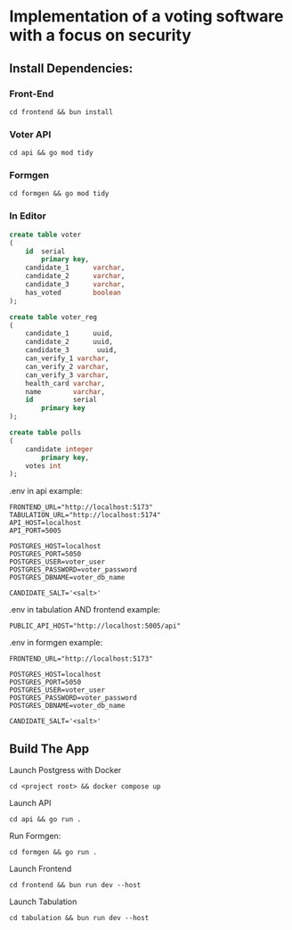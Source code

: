 # Implementation of a voting software with a focus on security






## Install Dependencies:

### Front-End
```
cd frontend && bun install
```

### Voter API
```
cd api && go mod tidy
```

### Formgen
```
cd formgen && go mod tidy
```

### In Editor 
```sql
create table voter
(
    id  serial
        primary key,
    candidate_1      varchar,
    candidate_2      varchar,
    candidate_3      varchar,
    has_voted        boolean
);

create table voter_reg
(
    candidate_1      uuid,
    candidate_2      uuid,
    candidate_3       uuid,
    can_verify_1 varchar,
    can_verify_2 varchar,
    can_verify_3 varchar,
    health_card varchar,
    name        varchar,
    id          serial
        primary key
);

create table polls
(
    candidate integer
        primary key,
    votes int
);

```

.env in api example:
```.env
FRONTEND_URL="http://localhost:5173"
TABULATION_URL="http://localhost:5174"
API_HOST=localhost
API_PORT=5005

POSTGRES_HOST=localhost
POSTGRES_PORT=5050
POSTGRES_USER=voter_user
POSTGRES_PASSWORD=voter_password
POSTGRES_DBNAME=voter_db_name

CANDIDATE_SALT='<salt>'
```

.env in tabulation AND frontend example:
```.env
PUBLIC_API_HOST="http://localhost:5005/api"
```

.env in formgen example:
```.env
FRONTEND_URL="http://localhost:5173"

POSTGRES_HOST=localhost
POSTGRES_PORT=5050
POSTGRES_USER=voter_user
POSTGRES_PASSWORD=voter_password
POSTGRES_DBNAME=voter_db_name

CANDIDATE_SALT='<salt>'
```

## Build The App

Launch Postgress with Docker
```
cd <project root> && docker compose up
```

Launch API
```
cd api && go run .
```
Run Formgen:
```
cd formgen && go run .
```

Launch Frontend
```
cd frontend && bun run dev --host
```

Launch Tabulation
```
cd tabulation && bun run dev --host
```
